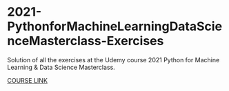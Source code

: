 # 2021-PythonforMachineLearningDataScienceMasterclass-Exercises
Solution of all the exercises at the Udemy course 2021 Python for Machine Learning &amp; Data Science Masterclass.

[COURSE LINK](https://www.udemy.com/course/python-for-machine-learning-data-science-masterclass/)
